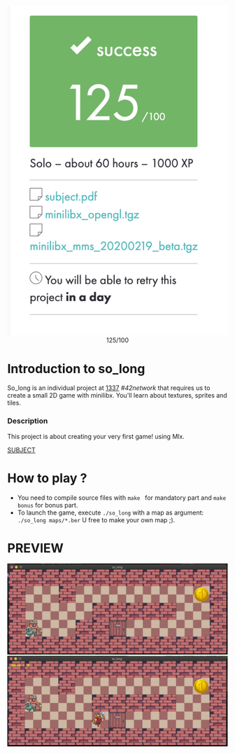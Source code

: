 <p align="center">
  <img src="./img/note_so_long.png" alt="so_long 125/100">
</a>
  <br>
  125/100
</p>

# Introduction to so_long
So_long is an individual project at [1337](1337.ma) *#42network* that requires us to create a small 2D game with minilibx. You'll learn about textures, sprites and tiles.

### Description
This project is about creating your very first game! using Mlx.

[SUBJECT](./Subject/en.subject.pdf)

# How to play ?
- You need to compile  source files with `make ` for mandatory part and `make bonus` for bonus part.
- To launch the game, execute `./so_long` with a map as argument: \
`./so_long maps/*.ber`
U free to make your own map ;).

# PREVIEW
<img width="1094" alt="so_long" src="./img/so_long.png">
  <br>
<img width="1094" alt="so_long_bonus" src="./img/so_long_bonus.png">
